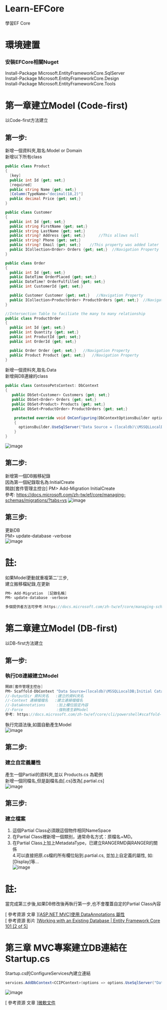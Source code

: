 # Learn-EFCore
學習EF Core


# 環境建置
### 安裝EFCore相關Nuget

Install-Package Microsoft.EntityFrameworkCore.SqlServer   
Install-Package Microsoft.EntityFrameworkCore.Design  
Install-Package Microsoft.EntityFrameworkCore.Tools  


# 第一章建立Model (Code-first)
以Code-first方法建立
## 第一步:
新增一個資料夾,取名:Model or Domain  
新增以下所有class  
```C#
public class Product  
{  
  [key]  
  public int Id {get; set;}  
  [required]  
  public string Name {get; set;}  
  [Column(TypeName="decimal(18,2)"]  
  public decimal Price {get; set;}  
}  

public class Customer  
{  
  public int Id {get; set;}
  public string FirstName {get; set;}
  public string LastName {get; set;}
  public string? Address {get; set;}      //This allows null
  public string? Phone {get; set;}
  public string? Email {get; set;}    //This property was added later
  public ICollection<Order> Orders {get; set;}  //Navigation Property  i.e help internal link to the other class
}

public class Order
{ 
  public int Id {get; set;}
  public DateTime OrderPlaced {get; set;}
  public DateTime? OrderFulfilled {get; set;}
  public int CustomerId {get; set;}

  public Customer Customer {get; set;}   //Navigation Property
  public ICollection<ProductOrder> ProductOrders {get; set;}  //Navigation Property  
}

//Intersection Table to faciliate the many to many relationship
public class ProductOrder
{ 
  public int Id {get; set;}
  public int Quantity {get; set;}
  public int ProductId {get; set;}
  public int OrderId {get; set;}

  public Order Order {get; set;}   //Navigation Property
  public Product Product {get; set;}   //Navigation Property 
}
```
  
新增一個資料夾,取名:Data  
新增與DB連線的class  
  
```C#
public class ContosoPetsContext: DbContext
{ 
   public DbSet<Customer> Customers {get; set;}
   public DbSet<Order> Orders {get; set;}
   public DbSet<Product> Products {get; set;}
   public DbSet<ProductOrder> ProductOrders {get; set;}

    protected override void OnConfiguring(DbContextOptionsBuilder optionsBuilder)
    {
      optionsBuilder.UseSqlServer("Data Source = (localdb)\\MSSQLLocalDB; Initial Catalog = ContosoAppData");
    }
}

```  
![image](https://github.com/Tim-SideProjectOrTool/Learn-EFCore/blob/master/ConsoleApp1/GitImage/%E6%96%B0%E5%A2%9EDBclass.PNG)

## 第二步:
新增第一個DB搬移紀錄  
因為第一個紀錄取名為:InitialCreate  
開啟[套件管理主控台]
PM> Add-Migration  InitialCreate  
參考: https://docs.microsoft.com/zh-tw/ef/core/managing-schemas/migrations/?tabs=vs
![image](https://github.com/Tim-SideProjectOrTool/Learn-EFCore/blob/master/ConsoleApp1/GitImage/Add-Migration%20%20InitialCreate.PNG)  

## 第三步:
更新DB  
PM> update-database -verbose  
![image](https://github.com/Tim-SideProjectOrTool/Learn-EFCore/blob/master/ConsoleApp1/GitImage/update-database%20-verbose.PNG)  

# 註:
如果Model更動就重複第二'三步,  
建立搬移檔紀錄,在更新  
``` C#
PM> Add-Migration  [記錄名稱]  
PM> update-database -verbose  

多個提供者方法可參考:https://docs.microsoft.com/zh-tw/ef/core/managing-schemas/migrations/providers?tabs=vs
```  


# 第二章建立Model (DB-first)
以DB-first方法建立
## 第一步:
### 執行DB連線建立Model
```C#
開啟[套件管理主控台]
PM> Scaffold-DbContext "Data Source=(localdb)\MSSQLLocalDB;Initial Catalog=EFCore;Integrated Security=True" Microsoft.EntityFrameworkCore.SqlServer -OutputDir Models -Context CCIPContext -DataAnnotations -Force
//-OutputDir 資料夾名   :建立的資料夾名
//-Context 連線檔檔名   :建立連線檔檔名
//-DataAnnotations     :加上欄位設定內容
//-Force               :強制產生新Model
參考: https://docs.microsoft.com/zh-tw/ef/core/cli/powershell#scaffold-dbcontext
```
執行完語法後,如圖自動產生Model  
![image](https://github.com/Tim-SideProjectOrTool/Learn-EFCore/blob/master/ConsoleApp1/GitImage/DBFirst%E5%9F%B7%E8%A1%8CScaffold-DbContext%E5%BE%8C%E7%94%A2%E7%94%9F%E7%9A%84Model.PNG)  


## 第二步:
### 建立自定義屬性
產生一個Partial的資料夾,並以 Products.cs 為範例  
新增一個同檔名,但是副檔名由[.cs]改為[.partial.cs]  
![image](https://github.com/Tim-SideProjectOrTool/Learn-EFCore/blob/master/ConsoleApp1/GitImage/DBFirst%E5%BB%BA%E7%AB%8B%E8%87%AA%E5%AE%9A%E7%BE%A9%E5%B1%AC%E6%80%A7.PNG)  


## 第三步:
### 建立檔案
1. 這個Partial Class必須跟這個物件相同NameSpace  
2. 在Partial Class裡新增一個類別，通常命名方式：原檔名+MD。  
3. 在Partial Class上加上MetadataType，已建立RANGERMD與RANGER的關係  
4.可以直接把原.cs檔的所有欄位貼到.partial.cs, 並加上自定義的屬性, 如:[Display]等...  
 ![image](https://github.com/Tim-SideProjectOrTool/Learn-EFCore/blob/master/ConsoleApp1/GitImage/%E5%BB%BA%E7%AB%8B%E8%87%AA%E5%AE%9A%E7%BE%A9%E5%B1%AC%E6%80%A7class.PNG)  

# 註:
當完成第三步後,如果DB修改後再執行第一步,也不會覆蓋自定的Partial Class內容

[ 參考資源 文章 ][[ASP.NET MVC]使用 DataAnnotations 屬性](https://dotblogs.com.tw/chentingw/2016/11/28/235523 "")  
[ 參考資源 影片 ][Working with an Existing Database | Entity Framework Core 101 [2 of 5]](https://www.youtube.com/watch?v=-sftSA9_X-k&list=PLdo4fOcmZ0oX7uTkjYwvCJDG2qhcSzwZ6&index=2 "")  


# 第三章 MVC專案建立DB連結在Startup.cs
Startup.cs的ConfigureServices內建立連結
```C#
services.AddDbContext<CCIPContext>(options => options.UseSqlServer("Data Source=(localdb)\\MSSQLLocalDB;Initial Catalog=EFCore;Integrated Security=True"));
```
![image](https://github.com/Tim-SideProjectOrTool/Learn-EFCore/blob/master/ConsoleApp1/GitImage/mvc%E5%B0%88%E6%A1%88%E5%BB%BA%E7%AB%8Bdb%E9%80%A3%E7%B5%90%E5%9C%A8Startup.cs.png)  


[ 參考資源 文章 ][微軟文件](https://docs.microsoft.com/en-us/ef/core/miscellaneous/connection-strings "")  
